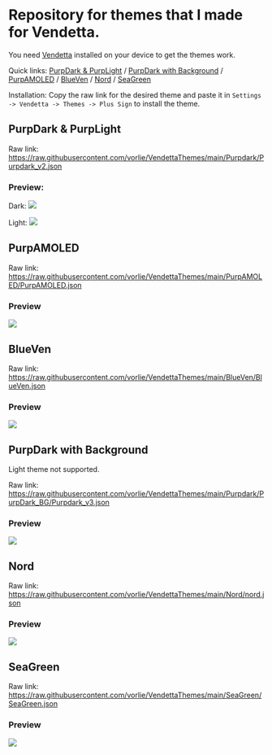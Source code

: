 # Repository for themes that I made for Vendetta.
You need [Vendetta](https://github.com/vendetta-mod/Vendetta#installing) installed on your device to get the themes work.

Quick links:
[PurpDark & PurpLight](https://github.com/vorlie/VendettaThemes#purpdark--purplight) / [PurpDark with Background](https://github.com/vorlie/VendettaThemes#purpdark-with-background) / [PurpAMOLED](https://github.com/vorlie/VendettaThemes#purpamoled) / [BlueVen](https://github.com/vorlie/VendettaThemes#blueven) / [Nord](https://github.com/vorlie/VendettaThemes#nord) / [SeaGreen](https://github.com/vorlie/VendettaThemes#Sea-Green)

Installation: 
Copy the raw link for the desired theme and paste it in `Settings -> Vendetta -> Themes -> Plus Sign` to install the theme.

## PurpDark & PurpLight
Raw link: https://raw.githubusercontent.com/vorlie/VendettaThemes/main/Purpdark/Purpdark_v2.json

### Preview:

Dark:
![](https://us-east-1.tixte.net/uploads/cdn.vorlie.pl/preview.jpg)

Light:
![](https://us-east-1.tixte.net/uploads/cdn.vorlie.pl/light_preview.jpg)


## PurpAMOLED
Raw link: https://raw.githubusercontent.com/vorlie/VendettaThemes/main/PurpAMOLED/PurpAMOLED.json

### Preview

![](https://us-east-1.tixte.net/uploads/cdn.vorlie.pl/AMOLED_preview.jpg)


## BlueVen
Raw link: https://raw.githubusercontent.com/vorlie/VendettaThemes/main/BlueVen/BlueVen.json

### Preview
![](https://us-east-1.tixte.net/uploads/cdn.vorlie.pl/BlueVen_preview.jpg)

## PurpDark with Background
Light theme not supported.

Raw link: https://raw.githubusercontent.com/vorlie/VendettaThemes/main/Purpdark/PurpDark_BG/Purpdark_v3.json

### Preview

![](https://us-east-1.tixte.net/uploads/cdn.vorlie.pl/pdv3.png)

## Nord
Raw link: https://raw.githubusercontent.com/vorlie/VendettaThemes/main/Nord/nord.json

### Preview

![](https://us-east-1.tixte.net/uploads/cdn.vorlie.pl/nord_preview.jpg)

## SeaGreen
Raw link: https://raw.githubusercontent.com/vorlie/VendettaThemes/main/SeaGreen/SeaGreen.json

### Preview
![](https://us-east-1.tixte.net/uploads/cdn.vorlie.pl/seagreen_preview.jpg)


